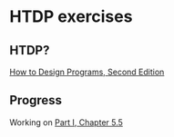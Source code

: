 # HTDP exercises

## HTDP?
[How to Design Programs, Second Edition](http://www.ccs.neu.edu/home/matthias/HtDP2e/index.html)

## Progress
Working on [Part I, Chapter 5.5](http://www.ccs.neu.edu/home/matthias/HtDP2e/part_one.html#%28part._sec~3aeval-structs%29)
